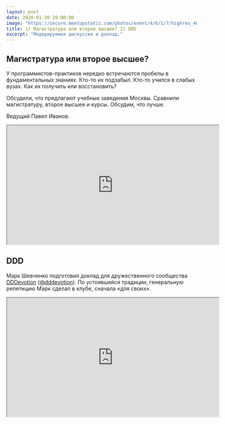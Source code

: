 ```yaml
---
layout: post
date: 2020-01-30 19:00:00
image: "https://secure.meetupstatic.com/photos/event/4/6/1/7/highres_488177943.jpeg"
title: 1) Магистратура или второе высшее? 2) DDD
excerpt: "Модерируемая дискуссия и доклад."
---
```


## Магистратура или второе высшее?

У программистов-практиков нередко встречаются пробелы в фундаментальных знаниях. Кто-то их подзабыл. Кто-то учился в слабых вузах. Как их получить или восстановить?

Обсудили, что предлагают учебные заведения Москвы. Сравнили магистратуру, второе высшее и курсы. Обсудим, что лучше.

Ведущий Павел Иванов.

<p class="video">
  <iframe width="560" height="315" src="https://www.youtube.com/embed/_9ANSi31ZHc" allow="accelerometer; autoplay; encrypted-media; gyroscope; picture-in-picture" allowfullscreen></iframe>
</p>

## DDD

Марк Шевченко подготовил доклад для дружественного сообщества [DDDevotion](https://www.facebook.com/groups/dddevotion) ([@dddevotion](https://t.me/dddevotion)). По устоявшейся традиции, генеральную репетицию Марк сделал в клубе, сначала «для своих».

<p class="video">
    <iframe width="560" height="315" src="https://www.youtube.com/embed/WwRXloRVh74" allow="accelerometer; autoplay; encrypted-media; gyroscope; picture-in-picture" allowfullscreen></iframe>
</p>
